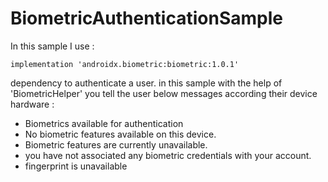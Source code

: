 # BiometricAuthenticationSample

In this sample I use :
```
implementation 'androidx.biometric:biometric:1.0.1'
```
dependency to authenticate a user.
in this sample with the help of  'BiometricHelper' you tell the user below messages according their device hardware :

- Biometrics available for authentication
- No biometric features available on this device.
- Biometric features are currently unavailable.
- you have not associated any biometric credentials with your account.
- fingerprint is unavailable
